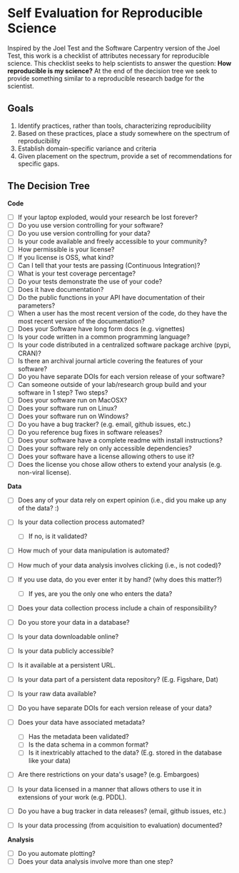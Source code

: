 
# Self Evaluation for Reproducible Science

Inspired by the Joel Test and the Software Carpentry version of the Joel Test, 
this work is a checklist of attributes necessary for reproducible science. 
This checklist seeks to help scientists to answer the question: **How 
reproducible is my science?** At the end of the decision tree we seek to
provide something similar to a reproducible research badge for the scientist.

## Goals

1. Identify practices, rather than tools, characterizing reproducibility 
2. Based on these practices, place a study somewhere on the spectrum of
reproducibility
3. Establish domain-specific variance and criteria
4. Given placement on the spectrum, provide a set of recommendations for specific gaps.

## The Decision Tree


**Code**

- [ ] If your laptop exploded, would your research be lost forever?
- [ ] Do you use version controlling for your software?
- [ ] Do you use version controlling for your data?
- [ ] Is your code available and freely accessible to your community?
- [ ] How permissible is your license?
- [ ] If you license is OSS, what kind?
- [ ] Can I tell that your tests are passing (Continuous Integration)?
- [ ] What is your test coverage percentage?
- [ ] Do your tests demonstrate the use of your code?
- [ ] Does it have documentation?
- [ ] Do the public functions in your API have documentation of their parameters?
- [ ] When a user has the most recent version of the code, do they have the most recent version of the documentation?
- [ ] Does your Software have long form docs (e.g. vignettes)
- [ ] Is your code written in a common programming language?
- [ ] Is your code distributed in a centralized software package archive (pypi, CRAN)?
- [ ] Is there an archival journal article covering the features of your software?
- [ ] Do you have separate DOIs for each version release of your software?
- [ ] Can someone outside of your lab/research group build and your software in 1 step? Two steps?
- [ ] Does your software run on MacOSX?  
- [ ] Does your software run on Linux?  
- [ ] Does your software run on Windows?  
- [ ] Do you have a bug tracker? (e.g. email, github issues, etc.)
- [ ] Do you reference bug fixes in software releases?
- [ ] Does your software have a complete readme with install instructions?
- [ ] Does your software rely on only accessible dependencies?
- [ ] Does your software have a license allowing others to use it?
- [ ] Does the license you chose allow others to extend your analysis (e.g. non-viral license).

**Data**

- [ ] Does any of your data rely on expert opinion (i.e., did you make up any of the data? :) 
- [ ] Is your data collection process automated?
    - [ ] If no, is it validated?
- [ ] How much of your data manipulation is automated?
- [ ] How much of your data analysis involves clicking (i.e., is not coded)?
- [ ] If you use data, do you ever enter it by hand? (why does this matter?)
    -  [ ] If yes, are you the only one who enters the data?
- [ ] Does your data collection process include a chain of responsibility?
- [ ] Do you store your data in a database?
- [ ] Is your data downloadable online?
- [ ] Is your data publicly accessible?
- [ ] Is it available at a persistent URL.
- [ ] Is your data part of a persistent data repository? (E.g. Figshare, Dat)
- [ ] Is your raw data available?
- [ ] Do you have separate DOIs for each version release of your data?
- [ ] Does your data have associated metadata?
    - [ ] Has the metadata been validated?
    - [ ] Is the data schema in a common format?
    - [ ] Is it inextricably attached to the data? (E.g. stored in the database like your data)
- [ ] Are there restrictions on your data's usage?  (e.g. Embargoes)
- [ ] Is your data licensed in a manner that allows others to use it in extensions of your work (e.g. PDDL).
- [ ] Do you have a bug tracker in data releases? (email, github issues, etc.)
- [ ] Is your data processing (from acquisition to evaluation) documented?


**Analysis**

- [ ] Do you automate plotting?
- [ ] Does your data analysis involve more than one step?

